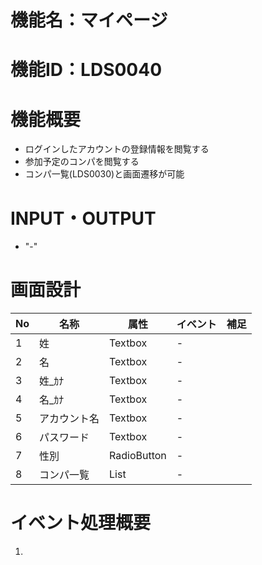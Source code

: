 # 機能名：マイページ
# 機能ID：LDS0040
# 機能概要
* ログインしたアカウントの登録情報を閲覧する
* 参加予定のコンパを閲覧する
* コンパ一覧(LDS0030)と画面遷移が可能

# INPUT・OUTPUT
* "-"
# 画面設計
|No|名称|属性|イベント|補足|
|---|---|---|---|---|
|1|姓|Textbox|-||
|2|名|Textbox|-||
|3|姓_ｶﾅ|Textbox|-||
|4|名_ｶﾅ|Textbox|-||
|5|アカウント名|Textbox|-||
|6|パスワード|Textbox|-||
|7|性別|RadioButton|-||
|8|コンパ一覧|List|-||
# イベント処理概要
1.
